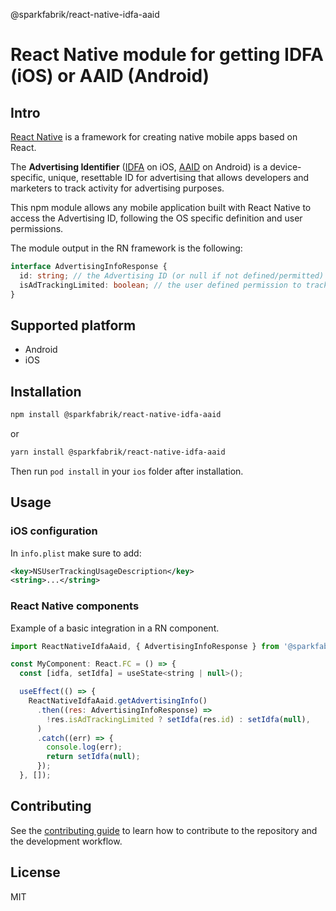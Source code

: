 @sparkfabrik/react-native-idfa-aaid
# React Native module for getting IDFA (iOS) or AAID (Android)

## Intro

[React Native](https://reactnative.dev/) is a framework for creating native mobile apps based on React.

The **Advertising Identifier** ([IDFA](https://developer.apple.com/documentation/adsupport/asidentifiermanager) on iOS, [AAID](https://developer.android.com/training/articles/ad-id) on Android) is a device-specific, unique, resettable ID for advertising that allows developers and marketers to track activity for advertising purposes.

This npm module allows any mobile application built with React Native to access the Advertising ID, following the OS specific definition and user permissions.

The module output in the RN framework is the following:

```ts
interface AdvertisingInfoResponse {
  id: string; // the Advertising ID (or null if not defined/permitted)
  isAdTrackingLimited: boolean; // the user defined permission to track
}
```

## Supported platform

- Android
- iOS

## Installation

```sh
npm install @sparkfabrik/react-native-idfa-aaid
```
or

```sh
yarn install @sparkfabrik/react-native-idfa-aaid
```

Then run `pod install` in your `ios` folder after installation.

## Usage

### iOS configuration

In `info.plist` make sure to add:

```xml
<key>NSUserTrackingUsageDescription</key>
<string>...</string>
```

### React Native components

Example of a basic integration in a RN component.

```js
import ReactNativeIdfaAaid, { AdvertisingInfoResponse } from '@sparkfabrik/react-native-idfa-aaid';

const MyComponent: React.FC = () => {
  const [idfa, setIdfa] = useState<string | null>();

  useEffect(() => {
    ReactNativeIdfaAaid.getAdvertisingInfo()
      .then((res: AdvertisingInfoResponse) =>
        !res.isAdTrackingLimited ? setIdfa(res.id) : setIdfa(null),
      )
      .catch((err) => {
        console.log(err);
        return setIdfa(null);
      });
  }, []);
```

## Contributing

See the [contributing guide](CONTRIBUTING.md) to learn how to contribute to the repository and the development workflow.

## License

MIT
